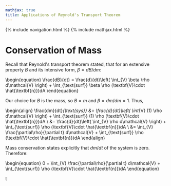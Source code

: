 ```yaml
---
mathjax: true
title: Applications of Reynold's Transport Theorem
---
```

{% include navigation.html %}
{% include mathjax.html %}

# Conservation of Mass

Recall that Reynold's transport theorem stated, that for an extensive property $B$ and its intensive form, $\beta = dB/dm$:

\begin{equation} \frac{dB}{dt} = \frac{d}{dt}\left( \int_{V} \beta \rho d\mathcal{V} \right) + \int_{\text{surf}} \beta \rho (\textbf{V}\cdot \hat{\textbf{n}})dA \end{equation}

Our choice for $B$ is the mass, so $B=m$ and $\beta=dm/dm=1$. Thus,

\begin{align} \frac{dm}{dt}_{\text{sys}} &= \frac{d}{dt}\left( \int_{V} (1) \rho d\mathcal{V} \right) + \int_{\text{surf}} (1) \rho (\textbf{V}\cdot \hat{\textbf{n}})dA \\
&= \frac{d}{dt}\left( \int_{V} \rho d\mathcal{V} \right) + \int_{\text{surf}} \rho (\textbf{V}\cdot \hat{\textbf{n}})dA \\
&= \int_{V} \frac{\partial\rho}{\partial t} d\mathcal{V} + \int_{\text{surf}} \rho (\textbf{V}\cdot \hat{\textbf{n}})dA \end{align}

Mass conservation states explicitly that $dm/dt$ of the system is zero. Therefore:

\begin{equation} 0 = \int_{V} \frac{\partial\rho}{\partial t} d\mathcal{V} + \int_{\text{surf}} \rho (\textbf{V}\cdot \hat{\textbf{n}})dA \end{equation}

t
